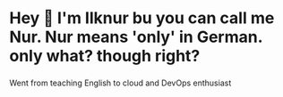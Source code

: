 <h1 align="left">Hey 👋 I'm Ilknur bu you can call me Nur. Nur means 'only' in German. only what? though right?</h1>

###

<p align="left">Went from teaching English to cloud and DevOps enthusiast</p>

###

